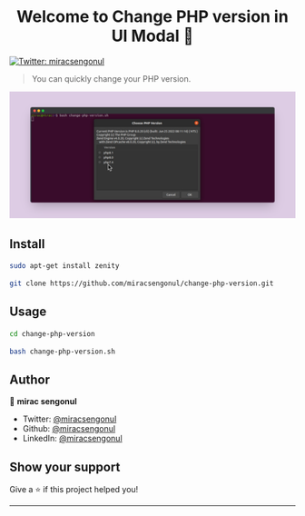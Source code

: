 <h1 align="center">Welcome to Change PHP version in UI Modal 👋</h1>
<p>
  <a href="https://twitter.com/miracsengonul" target="_blank">
    <img alt="Twitter: miracsengonul" src="https://img.shields.io/twitter/follow/miracsengonul.svg?style=social" />
  </a>
</p>

> You can quickly change your PHP version.

![alt text](assets/screenshot.png)


## Install

```sh
sudo apt-get install zenity
```

```sh
git clone https://github.com/miracsengonul/change-php-version.git
```

## Usage

```sh
cd change-php-version
```

```sh
bash change-php-version.sh
```

## Author

👤 **mirac sengonul**

* Twitter: [@miracsengonul](https://twitter.com/miracsengonul)
* Github: [@miracsengonul](https://github.com/miracsengonul)
* LinkedIn: [@miracsengonul](https://linkedin.com/in/miracsengonul)

## Show your support

Give a ⭐️ if this project helped you!

***
